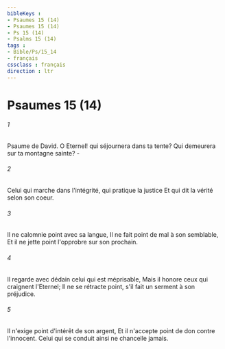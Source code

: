 ```yaml
---
bibleKeys : 
- Psaumes 15 (14)
- Psaumes 15 (14)
- Ps 15 (14)
- Psalms 15 (14)
tags : 
- Bible/Ps/15_14
- français
cssclass : français
direction : ltr
---
```


# Psaumes 15 (14)

###### 1
Psaume de David. O Eternel! qui séjournera dans ta tente? Qui demeurera sur ta montagne sainte? -
###### 2
Celui qui marche dans l'intégrité, qui pratique la justice Et qui dit la vérité selon son coeur.
###### 3
Il ne calomnie point avec sa langue, Il ne fait point de mal à son semblable, Et il ne jette point l'opprobre sur son prochain.
###### 4
Il regarde avec dédain celui qui est méprisable, Mais il honore ceux qui craignent l'Eternel; Il ne se rétracte point, s'il fait un serment à son préjudice.
###### 5
Il n'exige point d'intérêt de son argent, Et il n'accepte point de don contre l'innocent. Celui qui se conduit ainsi ne chancelle jamais.

